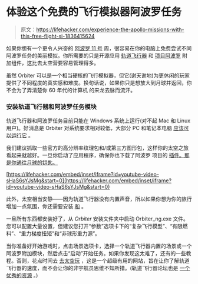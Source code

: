 # 体验这个免费的飞行模拟器阿波罗任务

> 原文：<https://lifehacker.com/experience-the-apollo-missions-with-this-free-flight-si-1836415624>

如果你想有一个更令人兴奋的 [阿波罗 11 号](https://io9.gizmodo.com/astronaut-neil-armstrong-on-why-hes-proud-to-be-a-nerd-1556439969) 周，很容易在你的电脑上免费尝试不同阿波罗任务的美丽模拟。你所需要的只是开源应用 [轨道飞行器](http://orbit.medphys.ucl.ac.uk/) 和 [项目阿波罗](https://sourceforge.net/projects/nassp/) 附加组件，这比去太空营要容易管理得多。



虽然 Orbiter 可以是一个相当硬核的飞行模拟器，但它(谢天谢地)为更休闲的玩家提供了不同程度的真实感和难度。换句话说，如果你只是想放大到月球并返回，你不会为了弄清楚你 60 年代的计算机 的来龙去脉而流汗。

### 安装轨道飞行器和阿波罗任务模块

轨道飞行器和阿波罗任务目前只能在 Windows 系统上运行(对不起 Mac 和 Linux 用户)。好消息是 Orbiter 对系统要求相对较低，大部分 PC 和笔记本电脑 [应该可以运行它](http://orbit.medphys.ucl.ac.uk/download.html) 。

我们建议抓取一些官方的高分辨率纹理包和/或第三方图形包，这样你的太空之旅看起来就越好。一旦你启动了应用程序，确保你也下载了阿波罗 项目的 [插件。那是你通往月球的钥匙。](https://sourceforge.net/projects/nassp/)

 [https://lifehacker.com/embed/inset/iframe?id=youtube-video-sHaS6sYJsMg&start=0](https://lifehacker.com/embed/inset/iframe?id=youtube-video-sHaS6sYJsMg&start=0) 

此外，太空相当安静——因为轨道飞行器没有内置声音，所以如果你想为你的旅行增加一点氛围，你还需要安装 [和](http://orbit.medphys.ucl.ac.uk/faq.html#B8) 。

一旦所有东西都安装好了，从 *Orbiter* 安装文件夹中启动 Orbiter_ng.exe 文件。您可以配置大量设置，但建议您打开“参数”选项卡下的“复杂飞行模型”、“有限燃料”、“重力梯度扭矩”和“非球形重力源”。

当你准备好开始游戏时，点击场景选项卡，选择一个轨道飞行器内置的场景或一个阿波罗附加模块，然后点击“启动”开始任务。如果你发现这太难了，还有的一些教程。否则，花点时间去 [去太空玩](https://www.orbiterwiki.org/wiki/Go_Play_In_Space) ，这是一个超级有用的网站，旨在让你了解轨道飞行器的速度，而不会让你的非宇航员思维不知所措。(轨道飞行器论坛也是 [一个优秀的资源](https://www.orbiter-forum.com/tutorials.php) 。)